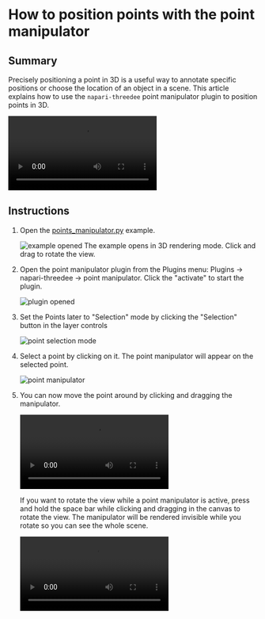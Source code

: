 # How to position points with the point manipulator

## Summary
Precisely positioning a point in 3D is a useful way to annotate specific positions or choose the location of an object in a scene. This article explains how to use the `napari-threedee` point manipulator plugin to position points in 3D.

![type:video](https://user-images.githubusercontent.com/1120672/207435568-f4a2afd9-28e9-481c-97aa-6f8994382834.mov)


## Instructions

1. Open the [points_manipulator.py](https://napari-threedee.github.io/generated/gallery/plugin/points_manipulator_plugin/) example.


    ![example opened](https://user-images.githubusercontent.com/1120672/207381513-8fd3f7e9-157f-4ef9-99c1-551bd329842b.png)
   The example opens in 3D rendering mode. Click and drag to rotate the view.
   
2. Open the point manipulator plugin from the Plugins menu: Plugins -> napari-threedee -> point manipulator. Click the "activate" to start the plugin.

	![plugin opened](https://user-images.githubusercontent.com/1120672/207382282-dad2bd6f-68cf-47d6-89ed-be326d320f93.png)

4. Set the Points later to "Selection" mode by clicking the "Selection" button in the layer controls

	![point selection mode](https://user-images.githubusercontent.com/1120672/207382556-9cd2111a-1a01-4102-9de8-4bb87ddad3c3.png)

5. Select a point by clicking on it. The point manipulator will appear on the selected point.

	![point manipulator](https://user-images.githubusercontent.com/1120672/207383241-d86cdee0-8f5f-4e0d-bb96-bebb993e3904.png)
	
6. You can now move the point around by clicking and dragging the manipulator.

	![type:movie](https://user-images.githubusercontent.com/1120672/207384092-1b4231fa-beba-46e4-b1c7-b32aa1ae32a6.mov)
	
	If you want to rotate the view while a point manipulator is active, press and hold the space bar while clicking and dragging in the canvas to rotate the view. The manipulator will be rendered invisible while you rotate so you can see the whole scene.
	
	![type:movie](https://user-images.githubusercontent.com/1120672/207384729-fea3e148-a61a-43c0-bc78-eeb8f973e36b.mov)